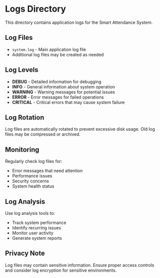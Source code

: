 # Logs Directory

This directory contains application logs for the Smart Attendance System.

## Log Files

- `system.log` - Main application log file
- Additional log files may be created as needed

## Log Levels

- **DEBUG** - Detailed information for debugging
- **INFO** - General information about system operation
- **WARNING** - Warning messages for potential issues
- **ERROR** - Error messages for failed operations
- **CRITICAL** - Critical errors that may cause system failure

## Log Rotation

Log files are automatically rotated to prevent excessive disk usage. Old log files may be compressed or archived.

## Monitoring

Regularly check log files for:
- Error messages that need attention
- Performance issues
- Security concerns
- System health status

## Log Analysis

Use log analysis tools to:
- Track system performance
- Identify recurring issues
- Monitor user activity
- Generate system reports

## Privacy Note

Log files may contain sensitive information. Ensure proper access controls and consider log encryption for sensitive environments.

